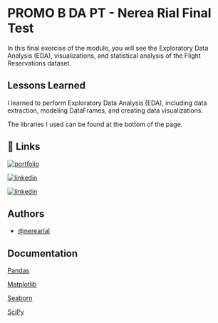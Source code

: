 
# PROMO B DA PT - Nerea Rial Final Test

In this final exercise of the module, you will see the Exploratory Data Analysis (EDA), visualizations, and statistical analysis of the Flight Reservations dataset.



## Lessons Learned

I learned to perform Exploratory Data Analysis (EDA), including data extraction, modeling DataFrames, and creating data visualizations.

The libraries I used can be found at the bottom of the page.



## 🔗 Links
[![portfolio](https://img.shields.io/badge/my_portfolio-000?style=for-the-badge&logo=ko-fi&logoColor=white)](https://github.com/nerearial)

[![linkedin](https://img.shields.io/badge/linkedin-0A66C2?style=for-the-badge&logo=linkedin&logoColor=white)](https://www.linkedin.com/in/nerea-rial-conde/)

[![linkedin](https://landing.adalab.es/hs-fs/hubfs/logo-adalab-2.png?width=118&height=46&name=logo-adalab-2.png)](https://adalab.es/)




## Authors

- [@nerearial](https://www.github.com/nerearial)


## Documentation

[Pandas](https://pandas.pydata.org/docs/reference/frame.html#)

[Matplotlib](https://matplotlib.org/3.1.0/index.html)


[Seaborn](https://seaborn.pydata.org/tutorial/introduction.html)


[SciPy](https://scipy.org/)